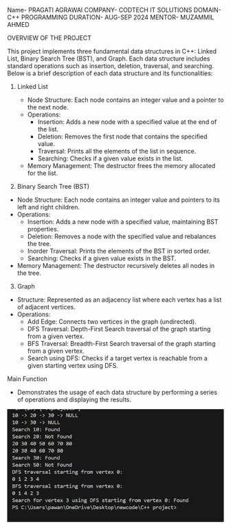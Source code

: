 Name- PRAGATI AGRAWAl
COMPANY- CODTECH IT SOLUTIONS
DOMAIN- C++ PROGRAMMING
DURATION- AUG-SEP 2024
MENTOR- MUZAMMIL AHMED

OVERVIEW OF THE PROJECT

This project implements three fundamental data structures in C++: Linked List, Binary Search Tree (BST), and Graph. Each data structure includes standard operations such as insertion, deletion, traversal, and searching. Below is a brief description of each data structure and its functionalities:

1. Linked List
   - Node Structure: Each node contains an integer value and a pointer to the next node.
   - Operations:
     - Insertion: Adds a new node with a specified value at the end of the list.
     - Deletion: Removes the first node that contains the specified value.
     - Traversal: Prints all the elements of the list in sequence.
     - Searching: Checks if a given value exists in the list.
   - Memory Management: The destructor frees the memory allocated for the list.

 2. Binary Search Tree (BST)
   - Node Structure: Each node contains an integer value and pointers to its left and right children.
   - Operations:
     - Insertion: Adds a new node with a specified value, maintaining BST properties.
     - Deletion: Removes a node with the specified value and rebalances the tree.
     - Inorder Traversal: Prints the elements of the BST in sorted order.
     - Searching: Checks if a given value exists in the BST.
   - Memory Management: The destructor recursively deletes all nodes in the tree.

 3. Graph
   - Structure: Represented as an adjacency list where each vertex has a list of adjacent vertices.
   - Operations:
     - Add Edge: Connects two vertices in the graph (undirected).
     - DFS Traversal: Depth-First Search traversal of the graph starting from a given vertex.
     - BFS Traversal: Breadth-First Search traversal of the graph starting from a given vertex.
     - Search using DFS: Checks if a target vertex is reachable from a given starting vertex using DFS.

Main Function
   - Demonstrates the usage of each data structure by performing a series of operations and displaying the results.



![image alt](https://github.com/pragati437/CODTECH-task-2/blob/main/Screenshot%202024-09-01%20173013.png?raw=true)

